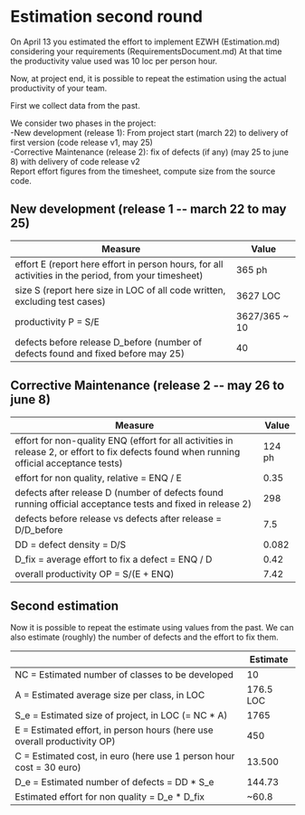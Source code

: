 # Estimation second round

On April 13 you estimated the effort to implement EZWH (Estimation.md) considering your requirements (RequirementsDocument.md)
At that time the productivity value used was 10 loc per person hour.

Now, at project end, it is possible to repeat the
estimation using the actual productivity of your team.

First we collect data from the past.

We consider two phases in the project: <br>
-New development (release 1): From project start (march 22) to delivery of first version (code release v1, may 25) <br>
-Corrective Maintenance (release 2): fix of defects (if any) (may 25 to june 8) with delivery of code release v2 <br>
Report effort figures from the timesheet, compute size from the source code.

## New development (release 1 -- march 22 to may 25)

| Measure                                                                                              | Value         |
| ---------------------------------------------------------------------------------------------------- | ------------- |
| effort E (report here effort in person hours, for all activities in the period, from your timesheet) | 365 ph        |
| size S (report here size in LOC of all code written, excluding test cases)                           | 3627 LOC      |
| productivity P = S/E                                                                                 | 3627/365 ~ 10 |
| defects before release D_before (number of defects found and fixed before may 25)                    | 40            |

## Corrective Maintenance (release 2 -- may 26 to june 8)

| Measure                                                                                                                                    | Value  |
| ------------------------------------------------------------------------------------------------------------------------------------------ | ------ |
| effort for non-quality ENQ (effort for all activities in release 2, or effort to fix defects found when running official acceptance tests) | 124 ph |
| effort for non quality, relative = ENQ / E                                                                                                 | 0.35   |
| defects after release D (number of defects found running official acceptance tests and fixed in release 2)                                 | 298    |
| defects before release vs defects after release = D/D_before                                                                               | 7.5    |
| DD = defect density = D/S                                                                                                                  | 0.082  |
| D_fix = average effort to fix a defect = ENQ / D                                                                                           | 0.42   |
| overall productivity OP = S/(E + ENQ)                                                                                                      | 7.42   |

## Second estimation

Now it is possible to repeat the estimate using values from the past. We can also estimate (roughly) the number of defects and the effort to fix them.

|                                                                          | Estimate  |
| ------------------------------------------------------------------------ | --------- |
| NC = Estimated number of classes to be developed                         | 10        |
| A = Estimated average size per class, in LOC                             | 176.5 LOC |
| S_e = Estimated size of project, in LOC (= NC \* A)                      | 1765      |
| E = Estimated effort, in person hours (here use overall productivity OP) | 450       |
| C = Estimated cost, in euro (here use 1 person hour cost = 30 euro)      | 13.500    |
| D_e = Estimated number of defects = DD \* S_e                            | 144.73    |
| Estimated effort for non quality = D_e \* D_fix                          | ~60.8     |
